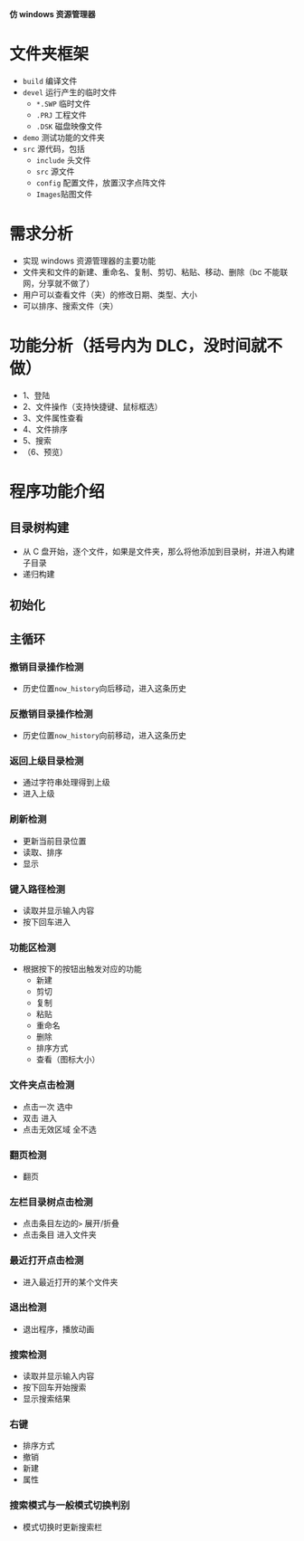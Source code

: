 **仿 windows 资源管理器**

# 文件夹框架

- `build` 编译文件
- `devel` 运行产生的临时文件
  - `*.SWP` 临时文件
  - `.PRJ` 工程文件
  - `.DSK` 磁盘映像文件
- `demo` 测试功能的文件夹
- `src` 源代码，包括
  - `include` 头文件
  - `src` 源文件
  - `config` 配置文件，放置汉字点阵文件
  - `Images`贴图文件

# 需求分析

- 实现 windows 资源管理器的主要功能
- 文件夹和文件的新建、重命名、复制、剪切、粘贴、移动、删除（bc 不能联网，分享就不做了）
- 用户可以查看文件（夹）的修改日期、类型、大小
- 可以排序、搜索文件（夹）

# 功能分析（括号内为 DLC，没时间就不做）

- 1、登陆
- 2、文件操作（支持快捷键、鼠标框选）
- 3、文件属性查看
- 4、文件排序
- 5、搜索
- （6、预览）

# 程序功能介绍

## 目录树构建

- 从 C 盘开始，逐个文件，如果是文件夹，那么将他添加到目录树，并进入构建子目录
- 递归构建

## 初始化

## 主循环

### 撤销目录操作检测

- 历史位置`now_history`向后移动，进入这条历史

### 反撤销目录操作检测

- 历史位置`now_history`向前移动，进入这条历史

### 返回上级目录检测

- 通过字符串处理得到上级
- 进入上级

### 刷新检测

- 更新当前目录位置
- 读取、排序
- 显示

### 键入路径检测

- 读取并显示输入内容
- 按下回车进入

### 功能区检测

- 根据按下的按钮出触发对应的功能
  - 新建
  - 剪切
  - 复制
  - 粘贴
  - 重命名
  - 删除
  - 排序方式
  - 查看（图标大小）

### 文件夹点击检测

- 点击一次 选中
- 双击 进入
- 点击无效区域 全不选

### 翻页检测

- 翻页

### 左栏目录树点击检测

- 点击条目左边的`>` 展开/折叠
- 点击条目 进入文件夹

### 最近打开点击检测

- 进入最近打开的某个文件夹

### 退出检测

- 退出程序，播放动画

### 搜索检测

- 读取并显示输入内容
- 按下回车开始搜索
- 显示搜索结果

### 右键

- 排序方式
- 撤销
- 新建
- 属性

### 搜索模式与一般模式切换判别

- 模式切换时更新搜索栏
